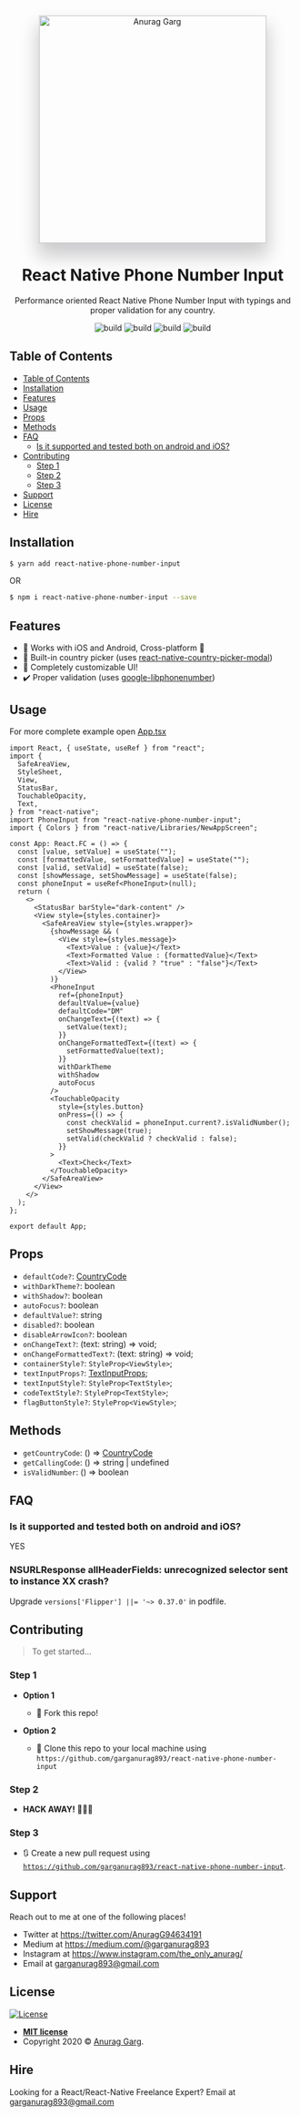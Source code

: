 <p align="center">
<img src="./gif/Phone_Number_Input.gif" height="400" title="Anurag Garg"   alt="Anurag Garg" style="box-shadow: 0 20px 30px 3px rgba(9, 9, 16, 0.2);">
</p>

<h1 align="center">React Native Phone Number Input
</h1>

<p align="center">Performance oriented React Native Phone Number Input with typings and proper validation for any country.
</p>

<p align="center">
<img src="http://img.shields.io/travis/badges/badgerbadgerbadger.svg?style=flat-square" alt="build"/>
<img src="https://img.shields.io/github/issues/garganurag893/react-native-phone-number-input" alt="build"/>
<img src="https://img.shields.io/github/issues-pr/garganurag893/react-native-phone-number-input" alt="build"/>
<img src="http://img.shields.io/:license-mit-blue.svg?style=flat-square" alt="build"/>
</p>

## Table of Contents

- [Table of Contents](#table-of-contents)
- [Installation](#installation)
- [Features](#features)
- [Usage](#usage)
- [Props](#props)
- [Methods](#methods)
- [FAQ](#faq)
  - [Is it supported and tested both on android and iOS?](#is-it-supported-and-tested-both-on-android-and-ios)
- [Contributing](#contributing)
  - [Step 1](#step-1)
  - [Step 2](#step-2)
  - [Step 3](#step-3)
- [Support](#support)
- [License](#license)
- [Hire](#hire)

## Installation

```bash
$ yarn add react-native-phone-number-input
```

OR

```bash
$ npm i react-native-phone-number-input --save
```

## Features

- :iphone: Works with iOS and Android, Cross-platform :100:
- :crossed_flags: Built-in country picker (uses [react-native-country-picker-modal][react-native-country-picker-modal])
- :wrench: Completely customizable UI!
- :heavy_check_mark: Proper validation (uses [google-libphonenumber](https://github.com/google/libphonenumber))

## Usage

For more complete example open [App.tsx](https://github.com/garganurag893/react-native-phone-number-input/blob/master/example/App.tsx)

```tsx
import React, { useState, useRef } from "react";
import {
  SafeAreaView,
  StyleSheet,
  View,
  StatusBar,
  TouchableOpacity,
  Text,
} from "react-native";
import PhoneInput from "react-native-phone-number-input";
import { Colors } from "react-native/Libraries/NewAppScreen";

const App: React.FC = () => {
  const [value, setValue] = useState("");
  const [formattedValue, setFormattedValue] = useState("");
  const [valid, setValid] = useState(false);
  const [showMessage, setShowMessage] = useState(false);
  const phoneInput = useRef<PhoneInput>(null);
  return (
    <>
      <StatusBar barStyle="dark-content" />
      <View style={styles.container}>
        <SafeAreaView style={styles.wrapper}>
          {showMessage && (
            <View style={styles.message}>
              <Text>Value : {value}</Text>
              <Text>Formatted Value : {formattedValue}</Text>
              <Text>Valid : {valid ? "true" : "false"}</Text>
            </View>
          )}
          <PhoneInput
            ref={phoneInput}
            defaultValue={value}
            defaultCode="DM"
            onChangeText={(text) => {
              setValue(text);
            }}
            onChangeFormattedText={(text) => {
              setFormattedValue(text);
            }}
            withDarkTheme
            withShadow
            autoFocus
          />
          <TouchableOpacity
            style={styles.button}
            onPress={() => {
              const checkValid = phoneInput.current?.isValidNumber();
              setShowMessage(true);
              setValid(checkValid ? checkValid : false);
            }}
          >
            <Text>Check</Text>
          </TouchableOpacity>
        </SafeAreaView>
      </View>
    </>
  );
};

export default App;
```

## Props

- `defaultCode?`: [CountryCode](https://github.com/xcarpentier/react-native-country-picker-modal/blob/master/src/types.ts#L252)
- `withDarkTheme?`: boolean
- `withShadow?`: boolean
- `autoFocus?`: boolean
- `defaultValue?`: string
- `disabled?`: boolean
- `disableArrowIcon?`: boolean
- `onChangeText?`: (text: string) => void;
- `onChangeFormattedText?`: (text: string) => void;
- `containerStyle?`: `StyleProp<ViewStyle>`;
- `textInputProps?`: [TextInputProps](https://reactnative.dev/docs/textinput);
- `textInputStyle?`: `StyleProp<TextStyle>`;
- `codeTextStyle?`: `StyleProp<TextStyle>`;
- `flagButtonStyle?`: `StyleProp<ViewStyle>`;

## Methods

- `getCountryCode`: () => [CountryCode](https://github.com/xcarpentier/react-native-country-picker-modal/blob/master/src/types.ts#L252)
- `getCallingCode`: () => string | undefined
- `isValidNumber`: () => boolean

## FAQ

### Is it supported and tested both on android and iOS?

YES

### NSURLResponse allHeaderFields: unrecognized selector sent to instance XX crash?

Upgrade `versions['Flipper'] ||= '~> 0.37.0'` in podfile.

## Contributing

> To get started...

### Step 1

- **Option 1**

  - 🍴 Fork this repo!

- **Option 2**
  - 👯 Clone this repo to your local machine using `https://github.com/garganurag893/react-native-phone-number-input`

### Step 2

- **HACK AWAY!** 🔨🔨🔨

### Step 3

- 🔃 Create a new pull request using <a href="https://github.com/garganurag893/react-native-phone-number-input" target="_blank">`https://github.com/garganurag893/react-native-phone-number-input`</a>.

## Support

Reach out to me at one of the following places!

- Twitter at <a href="https://twitter.com/AnuragG94634191" target="_blank">https://twitter.com/AnuragG94634191</a>
- Medium at <a href="https://medium.com/@garganurag893" target="_blank">https://medium.com/@garganurag893</a>
- Instagram at <a href="https://www.instagram.com/the_only_anurag/" target="_blank">https://www.instagram.com/the_only_anurag/</a>
- Email at garganurag893@gmail.com

## License

[![License](http://img.shields.io/:license-mit-blue.svg?style=flat-square)](http://badges.mit-license.org)

- **[MIT license](http://opensource.org/licenses/mit-license.php)**
- Copyright 2020 © <a href="https://twitter.com/AnuragG94634191" target="_blank">Anurag Garg</a>.

## Hire

Looking for a React/React-Native Freelance Expert? Email at garganurag893@gmail.com

[react-native-country-picker-modal]: https://github.com/xcarpentier/react-native-country-picker-modal
